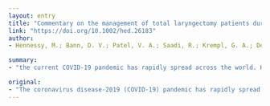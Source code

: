```yaml
---
layout: entry
title: "Commentary on the management of total laryngectomy patients during the COVID-19 pandemic"
link: "https://doi.org/10.1002/hed.26183"
author:
- Hennessy, M.; Bann, D. V.; Patel, V. A.; Saadi, R.; Krempl, G. A.; Deschler, D. G.; Goyal, N.; Choi, K. Y.

summary:
- "the current COVID-19 pandemic has rapidly spread across the world. Health care resources including hospital beds, ICUs and personal protective equipment are becoming increasingly rationed and scare commodities. The laryngectomee continues to represent a unique patient with unique needs. Given their surgically altered airway, they pose a challenge to manage for the otolaryngologist."

original:
- "The coronavirus disease-2019 (COVID-19) pandemic has rapidly spread across the world, placing unprecedented strain on the health care system. Health care resources including hospital beds, ICUs, as well as personal protective equipment are becoming increasingly rationed and scare commodities. In this environment, the laryngectomee (patient having previously undergone a total laryngectomy) continues to represent a unique patient with unique needs. Given their surgically altered airway, they pose a challenge to manage for the otolaryngologist within the current COVID-19 pandemic. In this brief report, we present special considerations and best practice recommendations in the management of total laryngectomy patients. We also discuss recommendations for laryngectomy patients and minimizing community exposures."
---
```


